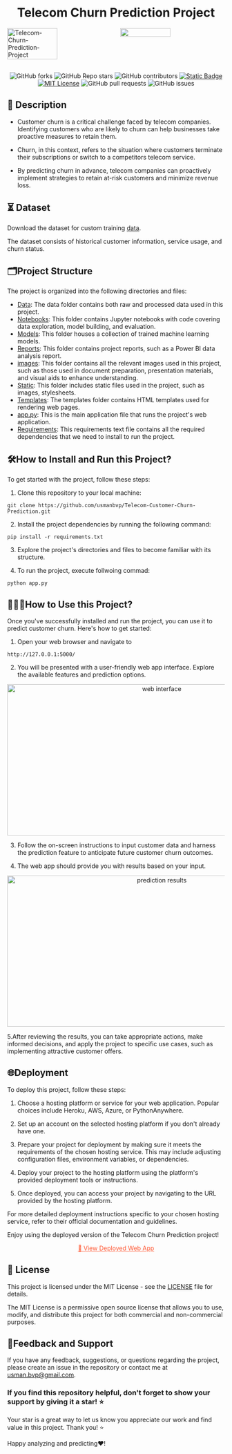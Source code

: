 
<h1 align = center> Telecom Churn Prediction Project</h1>

<div style="display: flex; justify-content: space-between;">
  <img src="https://github.com/usmanbvp/Telecom-Customer-Churn-Prediction/assets/119880028/59743b4e-f957-4dbe-99ce-940a6161b74d" alt="Telecom-Churn-Prediction-Project" style="width: 48%;">
  <img src="https://github.com/usmanbvp/Telecom-Customer-Churn-Prediction/assets/119880028/3d2df3fc-69e2-4c31-97c9-737535cc4a04 alt="Telecom-Churn-Prediction-Project" style="width: 48%;">
</div>


<div style = " margin-top: 30px;text-align : center">

![GitHub forks](https://img.shields.io/github/forks/usmanbvp/Telecom-Customer-Churn-Prediction?style=flat-square&logo=github)
![GitHub Repo stars](https://img.shields.io/github/stars/usmanbvp/Telecom-Customer-Churn-Prediction?logo=GitHub)
![GitHub contributors](https://img.shields.io/github/contributors/usmanbvp/Telecom-Customer-Churn-Prediction?logo=github&color=blue)
[![Static Badge](https://img.shields.io/badge/View%20Demo-orange?style=flat-square&logo=github&logoColor=black&labelColor=hex)](https://churnprediction.pythonanywhere.com/)
[![MIT License](https://img.shields.io/badge/MIT%20License-blue?style=flat-square&logo=Github&logoColor=black)](https://github.com/usmanbvp/Telecom-Customer-Churn-Prediction/blob/main/LICENSE)
![GitHub pull requests](https://img.shields.io/github/issues-pr/usmanbvp/Telecom-Customer-Churn-Prediction?style=flat-square&logo=github&logoColor=black)
![GitHub issues](https://img.shields.io/github/issues/usmanbvp/Telecom-Customer-Churn-Prediction?logo=github&logoColor=black)

</div>

## 📝 Description
- Customer churn is a critical challenge faced by telecom companies. Identifying customers who are likely to churn can help businesses take proactive measures to retain them.

-  Churn, in this context, refers to the situation where customers terminate their subscriptions or switch to a competitors telecom service. 
- By predicting churn in advance, telecom companies can proactively implement strategies to retain at-risk customers and minimize revenue loss.

## ⏳ Dataset 
 Download the dataset for custom training [data](data/).

The dataset consists of historical customer information, service usage, and churn status.


## 🗂️Project Structure

The project is organized into the following directories and files:
- [Data](data/): The data folder contains both raw and processed data used in this project.
- [Notebooks](notebooks/): This folder contains Jupyter notebooks with code covering data exploration, model building, and evaluation.
- [Models](models/): This folder houses a collection of trained machine  learning models.
- [Reports](reports/): This folder contains project reports, such as a Power BI data analysis report.
- [images](images/): This folder contains all the relevant images used in this project, such as those used in document preparation, presentation materials, and visual aids to enhance understanding.
- [Static](static/): This folder includes static files used in the project, such as images, stylesheets.
- [Templates](templates/): The templates folder contains HTML templates used for rendering web pages.
- [app.py](app.py): This is the main application file that runs the project's web application.
- [Requirements](requirements.txt): This requirements text file contains all the required dependencies that we need to install to run the project.

## 🛠️How to Install and Run this Project?
To get started with the project, follow these steps:

1. Clone this repository to your local machine:

```
git clone https://github.com/usmanbvp/Telecom-Customer-Churn-Prediction.git
```
2. Install the project dependencies by running the following command:
```
pip install -r requirements.txt
```

3. Explore the project's directories and files to become familiar with its structure.

4. To run the project, execute follwoing commad:
```
python app.py
```

## 👨🏻‍💻How to Use this Project?

Once you've successfully installed and run the project, you can use it to predict customer churn. Here's how to get started:
1. Open your web browser and navigate to 
```
http://127.0.0.1:5000/
```
2. You will be presented with a user-friendly web app interface. Explore the available features and prediction options.
<div style = "text-align: center;">
<img src="https://github.com/usmanbvp/Telecom-Customer-Churn-Prediction/assets/119880028/105fff23-0ec1-4eeb-95d1-2313c8c7e31b" alt="web interface" width = "700" height = "350">
</div>



3. Follow the on-screen instructions to input customer data and harness the prediction feature to anticipate future customer churn outcomes.

4. The web app should provide you with results based on your input.

<div style="text-align: center;">
  <img src="https://github.com/usmanbvp/Telecom-Customer-Churn-Prediction/assets/119880028/c5ea1e81-0333-4433-92f2-604a1ee02c07" alt="prediction results" width="700" height="350">
</div>

5.After reviewing the results, you can take appropriate actions, make informed decisions, and apply the project to specific use cases, such as implementing attractive customer offers.

## 🌐Deployment

To deploy this project, follow these steps:

1. Choose a hosting platform or service for your web application. Popular choices include Heroku, AWS, Azure, or PythonAnywhere.

2. Set up an account on the selected hosting platform if you don't already have one.

3. Prepare your project for deployment by making sure it meets the requirements of the chosen hosting service. This may include adjusting configuration files, environment variables, or dependencies.

4. Deploy your project to the hosting platform using the platform's provided deployment tools or instructions.

5. Once deployed, you can access your project by navigating to the URL provided by the hosting platform.

For more detailed deployment instructions specific to your chosen hosting service, refer to their official documentation and guidelines.

Enjoy using the deployed version of the Telecom Churn Prediction project!

<p align="center">
  <a href="https://churnprediction.pythonanywhere.com/" style="color:#FF5733;">
    🚀 View Deployed Web App
  </a>
</p>

## 📄 License

This project is licensed under the MIT License - see the [LICENSE](LICENSE) file for details.

The MIT License is a permissive open source license that allows you to use, modify, and distribute this project for both commercial and non-commercial purposes.

## 📝Feedback and Support
If you have any feedback, suggestions, or questions regarding the project, please create an issue in the repository or contact me at usman.bvp@gmail.com.

### If you find this repository helpful, don't forget to show your support by giving it a star! ⭐
Your star is a great way to let us know you appreciate our work and find value in this project. Thank you! ⭐

Happy analyzing and predicting❤️!
